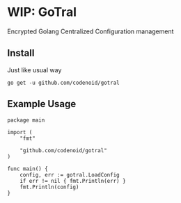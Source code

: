 # WIP: GoTral

Encrypted Golang Centralized Configuration management

## Install

Just like usual way

```
go get -u github.com/codenoid/gotral
```

## Example Usage

```
package main

import (
	"fmt"

	"github.com/codenoid/gotral"
)

func main() {
	config, err := gotral.LoadConfig
	if err != nil { fmt.Println(err) }
	fmt.Println(config)
}
```

